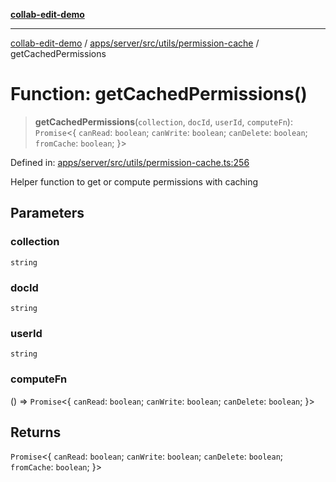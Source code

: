 [**collab-edit-demo**](../../../../../../README.md)

***

[collab-edit-demo](../../../../../../README.md) / [apps/server/src/utils/permission-cache](../README.md) / getCachedPermissions

# Function: getCachedPermissions()

> **getCachedPermissions**(`collection`, `docId`, `userId`, `computeFn`): `Promise`\<\{ `canRead`: `boolean`; `canWrite`: `boolean`; `canDelete`: `boolean`; `fromCache`: `boolean`; \}\>

Defined in: [apps/server/src/utils/permission-cache.ts:256](https://github.com/austyle-io/pub-sub-demo/blob/00b2f1e9b947d5e964db5c3be9502513c4374263/apps/server/src/utils/permission-cache.ts#L256)

Helper function to get or compute permissions with caching

## Parameters

### collection

`string`

### docId

`string`

### userId

`string`

### computeFn

() => `Promise`\<\{ `canRead`: `boolean`; `canWrite`: `boolean`; `canDelete`: `boolean`; \}\>

## Returns

`Promise`\<\{ `canRead`: `boolean`; `canWrite`: `boolean`; `canDelete`: `boolean`; `fromCache`: `boolean`; \}\>
